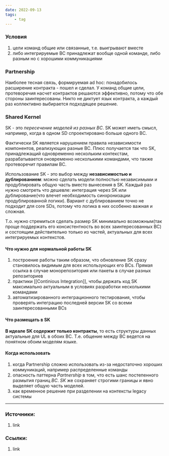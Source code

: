 ```yaml
---
date: 2022-09-13
tags:
    - tag
---
```


### Условия

1. цели команд общие или связанные, т.е. выигрывают вместе
1. либо интегрируемые BC принадлежат вообще одной команде, либо разным но с хорошими коммуникациями


### Partnership

Наиболее тесная связь, формируемая ad hoc: понадобилось расширение контракта - пошел и сделал. У команд общие цели, протеворечия насчет контрактов решаются эффективно, потому что обе стороны заинтересованы. Никто не диктует язык контракта, а каждый раз коллективно выбирается подходящее решение.

### Shared Kernel
SK - это *пересечение моделей из разных BC*. SK может иметь смысл, например, когда в одном SD спроектировано больше одного BC. 

Фактически SK является нарушением правила независимости компонентов, реализующих разные BC. Плюс получается так что SK, принадлежащий одновременно нескольким контекстам, разрабатывается оновременно несколькими командами, что также протеворечит правилам BC.

Использование SK - это выбор между **независимостью и дублированием**: можно сделать модели полностью независимыми и продублировать общую часть вместо вынесения в SK. Каждый раз нужно смотреть что дешевле: интеграция через SK или дублирование(что влечет необходимость синхронизации продублированной логики). Вариант с дублированием точно не подходит для core SDs, потому что логика в них особенно важная и сложная.

Т.о. нужно стремиться сделать размер SK минимально возможным(так проще поддержать его консистентность во всех заинтересованных BC) и состоящим действительно только из частей, актуальных для всех интегрируемых контекстов.

#### Что нужно для нормальной работы SK

1. построение работы таким образом, что обновление SK сразу становилось видимым для всех использующих его BCs. Прямая ссылка в случае монорепозитория или пакеты в случае разных репозиториев
1. практики [[Continious Integration]], чтобы держать код SK максимально актуальным в условиях разработки несколькими командами
1. автоматизированного интеграционного тестирования, чтобы проверять интеграцию последней версии SK со всеми заинтересованными BCs

#### Что размещать в SK

**В идеале SK содержит только контракты**, то есть структуры данных актуальные для UL в обоих BC. Т.е. общение между BC ведется на понятном обоим моделям языке.

#### Когда использовать

1. когда Partnership сложно использовать из-за недостаточно хороших коммуникаций, например распределенные команды
1. опасность паттерна *Partnership* в том, что есть шанс постепенного размытия границ *BC*. *SK* же сохраняет строгими границы и явно выделяет общую часть моделей.
1. как временное решение при разделении на контексты legacy системы

---

### Источники:
1. link

### Ссылки:
1. link